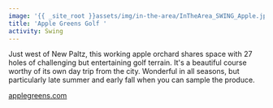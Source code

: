 ```yaml
---
image: '{{ _site_root }}assets/img/in-the-area/InTheArea_SWING_Apple.jpg'
title: 'Apple Greens Golf '
activity: Swing
---
```

<p>Just west of New Paltz, this working apple orchard shares space with 27 holes of challenging but entertaining golf&nbsp;terrain. It's a beautiful course worthy of its own&nbsp;day trip from the city. Wonderful in all seasons, but particularly late summer and early fall when you can sample the produce.&nbsp;</p><p><a href="http://www.applegreens.com" target="_blank">applegreens.com</a></p>